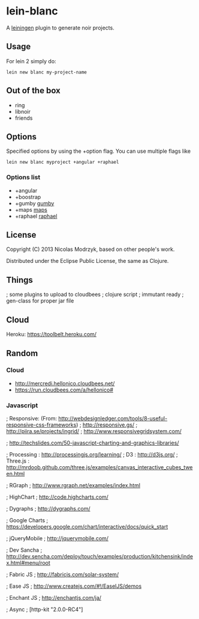 # lein-blanc

A [leiningen](https://github.com/technomancy/leiningen) plugin to generate noir projects. 

## Usage

For lein 2 simply do:

```
lein new blanc my-project-name
```
## Out of the box

* ring
* libnoir
* friends

## Options

Specified options by using the +option flag.
You can use multiple flags like

    lein new blanc myproject +angular +raphael

### Options list

* +angular
* +boostrap 
* +gumby [gumby](http://gumbyframework.com/demo)
* +maps [maps](http://jquery-ui-map.googlecode.com/svn/trunk/demos/jquery-google-maps-basic-example.html)
* +raphael [raphael](http://g.raphaeljs.com/)

## License

Copyright (C) 2013 Nicolas Modrzyk, based on other people's work.

Distributed under the Eclipse Public License, the same as Clojure.

## Things 
; some plugins to upload to cloudbees
; clojure script
; immutant ready
; gen-class for proper jar file

## Cloud
Heroku: https://toolbelt.heroku.com/

## Random

### Cloud
* http://mercredi.hellonico.cloudbees.net/
* https://run.cloudbees.com/a/hellonico#

### Javascript

; Responsive: (From: http://webdesignledger.com/tools/8-useful-responsive-css-frameworks)
; http://responsive.gs/
; http://piira.se/projects/ingrid/
; http://www.responsivegridsystem.com/

; http://techslides.com/50-javascript-charting-and-graphics-libraries/

; Processing : http://processingjs.org/learning/
; D3 : http://d3js.org/
; Three.js : http://mrdoob.github.com/three.js/examples/canvas_interactive_cubes_tween.html

; RGraph
; http://www.rgraph.net/examples/index.html

; HighChart
; http://code.highcharts.com/

; Dygraphs
; http://dygraphs.com/

; Google Charts
; https://developers.google.com/chart/interactive/docs/quick_start

; jQueryMobile
; http://jquerymobile.com/

; Dev Sancha
; http://dev.sencha.com/deploy/touch/examples/production/kitchensink/index.html#menu/root

; Fabric JS
; http://fabricjs.com/solar-system/

; Ease JS
; http://www.createjs.com/#!/EaselJS/demos

; Enchant JS
; http://enchantjs.com/ja/

; Async
; [http-kit "2.0.0-RC4"]